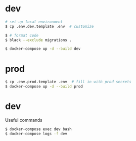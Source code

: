 # dev

```bash
# set-up local environment
$ cp .env.dev.template .env  # customize

$ # format code
$ black --exclude migrations .

$ docker-compose up -d --build dev
```


# prod

```bash
$ cp .env.prod.template .env  # fill in with prod secrets
$ docker-compose up -d --build prod
```


# dev

Useful commands

```bash
$ docker-compose exec dev bash
$ docker-compose logs -f dev
```
